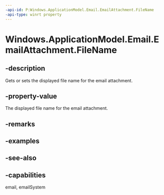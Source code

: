 ```yaml
---
-api-id: P:Windows.ApplicationModel.Email.EmailAttachment.FileName
-api-type: winrt property
---
```


<!-- Property syntax
public string FileName { get;  set; }
-->

# Windows.ApplicationModel.Email.EmailAttachment.FileName

## -description
Gets or sets the displayed file name for the email attachment.

## -property-value
The displayed file name for the email attachment.

## -remarks

## -examples

## -see-also

## -capabilities
email, emailSystem
